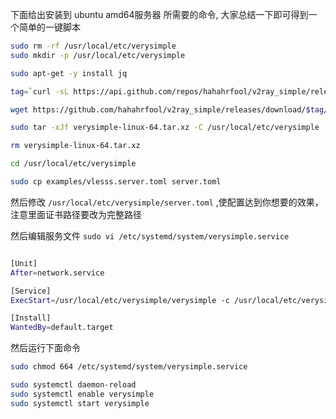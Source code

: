 
下面给出安装到 ubuntu amd64服务器 所需要的命令, 大家总结一下即可得到一个简单的一键脚本

```sh
sudo rm -rf /usr/local/etc/verysimple
sudo mkdir -p /usr/local/etc/verysimple

sudo apt-get -y install jq

tag=`curl -sL https://api.github.com/repos/hahahrfool/v2ray_simple/releases/latest | jq -r ".tag_name"`

wget https://github.com/hahahrfool/v2ray_simple/releases/download/$tag/verysimple-linux-64.tar.xz

sudo tar -xJf verysimple-linux-64.tar.xz -C /usr/local/etc/verysimple

rm verysimple-linux-64.tar.xz

cd /usr/local/etc/verysimple

sudo cp examples/vlesss.server.toml server.toml
```


然后修改 `/usr/local/etc/verysimple/server.toml` ,使配置达到你想要的效果，注意里面证书路径要改为完整路径


然后编辑服务文件
`sudo vi /etc/systemd/system/verysimple.service`

```sh

[Unit]
After=network.service

[Service]
ExecStart=/usr/local/etc/verysimple/verysimple -c /usr/local/etc/verysimple/server.toml

[Install]
WantedBy=default.target
```

然后运行下面命令
```sh
sudo chmod 664 /etc/systemd/system/verysimple.service

sudo systemctl daemon-reload
sudo systemctl enable verysimple
sudo systemctl start verysimple
```

